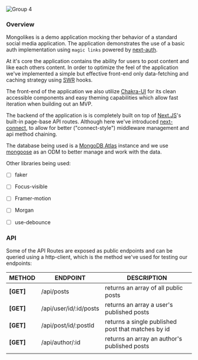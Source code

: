 

![Group 4](https://cdn.jsdelivr.net/gh/gaurangrshah/_shots@master/scrnshots/Group%204-20210804.png)



### Overview

Mongolikes is a demo application mocking ther behavior of a standard social media application. The application demonstrates the use of a basic auth implementation using `magic links` powered by [next-auth](https://next-auth.js.org/). 

At it's core the application contains the ability for users to post content and like each others content. In order to optimize the feel of the application we've implemented a simple but effective front-end only data-fetching and caching strategy using [SWR](https://swr.vercel.app/) hooks.

The front-end of the application we also utilize [Chakra-UI](https://chakra-ui.com/) for its clean accessible components and easy theming capabilities which allow fast iteration when building out an MVP.

The backend of the application is is completely built on top of [Next.JS](https://nextjs.org/)'s built-in page-base API routes. Although here we've introduced [next-connect](https://github.com/hoangvvo/next-connect), to allow for better ("connect-style") middleware management and api method chaining. 

The database being used is a [MongoDB Atlas](https://www.mongodb.com/cloud) instance and we use [mongoose](https://mongoosejs.com/) as an ODM to better manage and work with the data.



Other libraries being used:

- [ ] faker
- [ ] Focus-visible
- [ ] Framer-motion
- [ ] Morgan
- [ ] use-debounce



### API

Some of the API Routes are exposed as public endpoints and can be queried using a http-client, which is the method we've used for testing our endpoints:

| METHOD    | ENDPOINT               | DESCRIPTION                                        |
| --------- | ---------------------- | -------------------------------------------------- |
| **[GET]** | /api/posts             | returns an array of all public posts               |
| **[GET]** | /api/user/id/:id/posts | returns an array a user's published posts          |
| **[GET]** | /api/post/id/:postId   | returns a single published post that matches by id |
| **[GET]** | /api/author/:id        | returns an array an author's published posts       |
|           |                        |                                                    |

